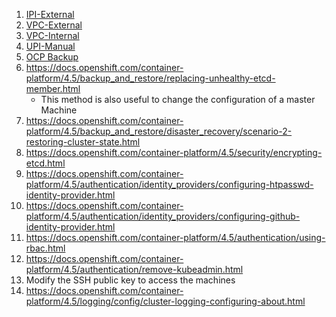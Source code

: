 1. [IPI-External](../install/IPI-External.md)
1. [VPC-External](../install/VPC-External.md)
1. [VPC-Internal](../install/VPC-Internal.md)
1. [UPI-Manual](../install/UPI-manual.md)
1. [OCP Backup](../install/backup-ocp.md)
1. https://docs.openshift.com/container-platform/4.5/backup_and_restore/replacing-unhealthy-etcd-member.html
   * This method is also useful to change the configuration of a master Machine
1. https://docs.openshift.com/container-platform/4.5/backup_and_restore/disaster_recovery/scenario-2-restoring-cluster-state.html
1. https://docs.openshift.com/container-platform/4.5/security/encrypting-etcd.html
1. https://docs.openshift.com/container-platform/4.5/authentication/identity_providers/configuring-htpasswd-identity-provider.html
1. https://docs.openshift.com/container-platform/4.5/authentication/identity_providers/configuring-github-identity-provider.html
1. https://docs.openshift.com/container-platform/4.5/authentication/using-rbac.html
1. https://docs.openshift.com/container-platform/4.5/authentication/remove-kubeadmin.html
1. Modify the SSH public key to access the machines
1. https://docs.openshift.com/container-platform/4.5/logging/config/cluster-logging-configuring-about.html
